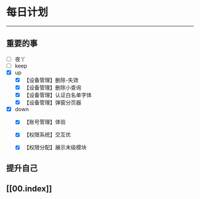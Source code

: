 
# 每日计划
---
## 重要的事

- [ ]    夜丫
- [ ]   keep
- [x]  up
	- [x] 【设备管理】删除-失效
	- [x] 【设备管理】删除小查询
	- [x] 【设备管理】认证白名单字体
	- [x] 【设备管理】弹窗分页器
- [x] down
	- [x] 【账号管理】体验
	- [x] 【权限系统】交互优
	- [x] 【权限分配】展示末级模块



## 提升自己

  



## [[00.index]]










